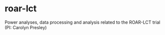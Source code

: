 # roar-lct
Power analyses, data processing and analysis related to the ROAR-LCT trial (PI: Carolyn Presley)
